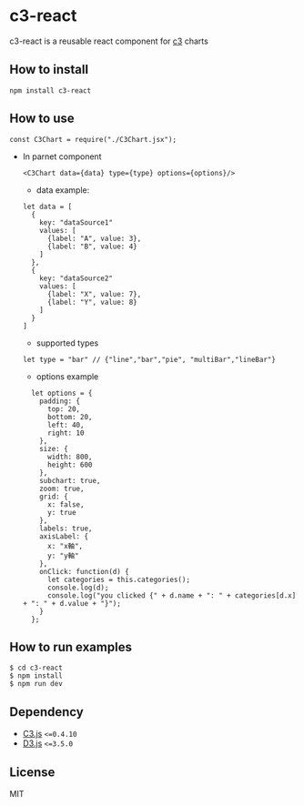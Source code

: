# c3-react

c3-react is a reusable react component for [c3](https://github.com/masayuki0812/c3) charts

## How to install

  ```
  npm install c3-react
  ```

## How to use

  ```
  const C3Chart = require("./C3Chart.jsx");
  ```
  
* In parnet component
  ```
  <C3Chart data={data} type={type} options={options}/>
  ```

  + data example:
  ```
  let data = [
    {
      key: "dataSource1"
      values: [
        {label: "A", value: 3},
        {label: "B", value: 4}
      ]
    },
    {
      key: "dataSource2"
      values: [
        {label: "X", value: 7},
        {label: "Y", value: 8}
      ]
    }
  ]
  ```

  + supported types
  ```
  let type = "bar" // {"line","bar","pie", "multiBar","lineBar"}
  ```

  + options example
  ```
    let options = {
      padding: {
        top: 20,
        bottom: 20,
        left: 40,
        right: 10
      },
      size: {
        width: 800,
        height: 600
      },
      subchart: true,
      zoom: true,
      grid: {
        x: false,
        y: true
      },
      labels: true,
      axisLabel: {
        x: "x軸",
        y: "y軸"
      },
      onClick: function(d) {
        let categories = this.categories();
        console.log(d);
        console.log("you clicked {" + d.name + ": " + categories[d.x] + ": " + d.value + "}");
      }
    };
  ```


## How to run examples

  ```
  $ cd c3-react
  $ npm install 
  $ npm run dev
  ```

## Dependency
+ [C3.js](https://github.com/masayuki0812/c3) `<=0.4.10`
+ [D3.js](https://github.com/mbostock/d3) `<=3.5.0`

## License
MIT
